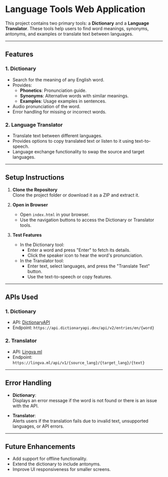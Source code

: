 # Language Tools Web Application

This project contains two primary tools: a **Dictionary** and a **Language Translator**. These tools help users to find word meanings, synonyms, antonyms, and examples or translate text between languages.

---

## Features

### 1. **Dictionary**
- Search for the meaning of any English word.
- Provides:
  - **Phonetics**: Pronunciation guide.
  - **Synonyms**: Alternative words with similar meanings.
  - **Examples**: Usage examples in sentences.
- Audio pronunciation of the word.
- Error handling for missing or incorrect words.

### 2. **Language Translator**
- Translate text between different languages.
- Provides options to copy translated text or listen to it using text-to-speech.
- Language exchange functionality to swap the source and target languages.

---

## Setup Instructions

1. **Clone the Repository**  
   Clone the project folder or download it as a ZIP and extract it.

2. **Open in Browser**  
   - Open `index.html` in your browser.
   - Use the navigation buttons to access the Dictionary or Translator tools.

3. **Test Features**  
   - In the Dictionary tool:
     - Enter a word and press "Enter" to fetch its details.
     - Click the speaker icon to hear the word's pronunciation.
   - In the Translator tool:
     - Enter text, select languages, and press the "Translate Text" button.
     - Use the text-to-speech or copy features.

---

## APIs Used

### 1. Dictionary
- API: [DictionaryAPI](https://api.dictionaryapi.dev/)
- Endpoint: `https://api.dictionaryapi.dev/api/v2/entries/en/{word}`

### 2. Translator
- API: [Lingva.ml](https://lingva.ml)
- Endpoint: `https://lingva.ml/api/v1/{source_lang}/{target_lang}/{text}`

---

## Error Handling

- **Dictionary**:  
  Displays an error message if the word is not found or there is an issue with the API.

- **Translator**:  
  Alerts users if the translation fails due to invalid text, unsupported languages, or API errors.

---

## Future Enhancements

- Add support for offline functionality.
- Extend the dictionary to include antonyms.
- Improve UI responsiveness for smaller screens.
